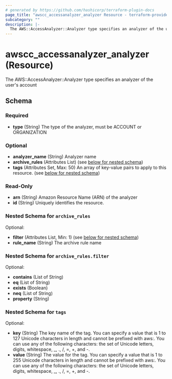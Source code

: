 ```yaml
---
# generated by https://github.com/hashicorp/terraform-plugin-docs
page_title: "awscc_accessanalyzer_analyzer Resource - terraform-provider-awscc"
subcategory: ""
description: |-
  The AWS::AccessAnalyzer::Analyzer type specifies an analyzer of the user's account
---
```


# awscc_accessanalyzer_analyzer (Resource)

The AWS::AccessAnalyzer::Analyzer type specifies an analyzer of the user's account



<!-- schema generated by tfplugindocs -->
## Schema

### Required

- **type** (String) The type of the analyzer, must be ACCOUNT or ORGANIZATION

### Optional

- **analyzer_name** (String) Analyzer name
- **archive_rules** (Attributes List) (see [below for nested schema](#nestedatt--archive_rules))
- **tags** (Attributes Set, Max: 50) An array of key-value pairs to apply to this resource. (see [below for nested schema](#nestedatt--tags))

### Read-Only

- **arn** (String) Amazon Resource Name (ARN) of the analyzer
- **id** (String) Uniquely identifies the resource.

<a id="nestedatt--archive_rules"></a>
### Nested Schema for `archive_rules`

Optional:

- **filter** (Attributes List, Min: 1) (see [below for nested schema](#nestedatt--archive_rules--filter))
- **rule_name** (String) The archive rule name

<a id="nestedatt--archive_rules--filter"></a>
### Nested Schema for `archive_rules.filter`

Optional:

- **contains** (List of String)
- **eq** (List of String)
- **exists** (Boolean)
- **neq** (List of String)
- **property** (String)



<a id="nestedatt--tags"></a>
### Nested Schema for `tags`

Optional:

- **key** (String) The key name of the tag. You can specify a value that is 1 to 127 Unicode characters in length and cannot be prefixed with aws:. You can use any of the following characters: the set of Unicode letters, digits, whitespace, _, ., /, =, +, and -.
- **value** (String) The value for the tag. You can specify a value that is 1 to 255 Unicode characters in length and cannot be prefixed with aws:. You can use any of the following characters: the set of Unicode letters, digits, whitespace, _, ., /, =, +, and -.


